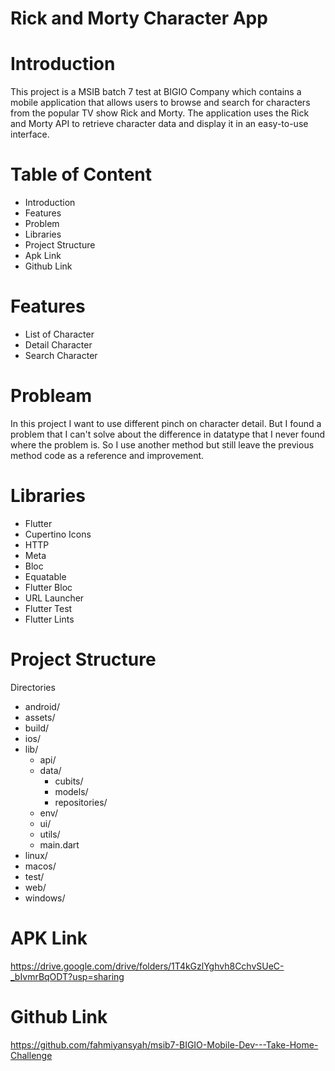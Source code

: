 # Rick and Morty Character App

# Introduction

This project is a MSIB batch 7 test at BIGIO Company which contains a mobile application that allows users to browse and search for characters from the popular TV show Rick and Morty. The application uses the Rick and Morty API to retrieve character data and display it in an easy-to-use interface.

# Table of Content

- Introduction
- Features
- Problem
- Libraries
- Project Structure
- Apk Link
- Github Link

# Features

- List of Character
- Detail Character
- Search Character

# Probleam

In this project I want to use different pinch on character detail. But I found a problem that I can't solve about the difference in datatype that I never found where the problem is. So I use another method but still leave the previous method code as a reference and improvement.

# Libraries

- Flutter
- Cupertino Icons
- HTTP
- Meta
- Bloc
- Equatable
- Flutter Bloc
- URL Launcher
- Flutter Test
- Flutter Lints

# Project Structure

Directories

- android/
- assets/
- build/
- ios/
- lib/
  - api/
  - data/
    - cubits/
    - models/
    - repositories/
  - env/
  - ui/
  - utils/
  - main.dart
- linux/
- macos/
- test/
- web/
- windows/

# APK Link

https://drive.google.com/drive/folders/1T4kGzlYghvh8CchvSUeC-_bIvmrBqODT?usp=sharing

# Github Link

https://github.com/fahmiyansyah/msib7-BIGIO-Mobile-Dev---Take-Home-Challenge
